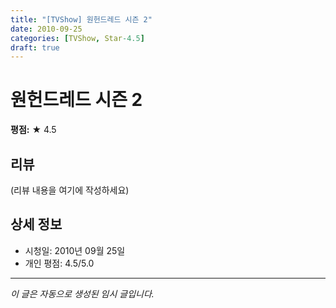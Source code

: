 ```yaml
---
title: "[TVShow] 원헌드레드 시즌 2"
date: 2010-09-25
categories: [TVShow, Star-4.5]
draft: true
---
```


# 원헌드레드 시즌 2

**평점:** ★ 4.5

## 리뷰

(리뷰 내용을 여기에 작성하세요)

## 상세 정보

- 시청일: 2010년 09월 25일
- 개인 평점: 4.5/5.0

---

*이 글은 자동으로 생성된 임시 글입니다.*

